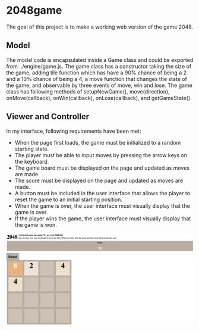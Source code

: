 # 2048game

The goal of this project is to make a working web version of the game 2048. 

## Model

The model code is encapsulated inside a Game class and could be exported from ../engine/game.js. The game class has a 
constructor taking the size of the game, adding tile function which has have a 90% chance of being a 2 and a 10% chance
 of being a 4, a move function that changes the state of the game, and observable by three events of move, win and lose.
The game class has following methods of setupNewGame(), move(direction),  onMove(callback), onWin(callback), onLose(callback),
and getGameState().

## Viewer and Controller

In my interface, following requirements have been met:
* When the page first loads, the game must be initialized to a random starting state.
* The player must be able to input moves by pressing the arrow keys on the keyboard.
* The game board must be displayed on the page and updated as moves are made.
* The score must be displayed on the page and updated as moves are made.
* A button must be included in the user interface that allows the player to reset the game to an initial starting position.
* When the game is over, the user interface must visually display that the game is over.
* If the player wins the game, the user interface must visually display that the game is won.

![interfacescreenshot](https://github.com/caoyr03/2048game/blob/master/interface.png)
